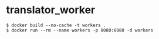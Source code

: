 # translator_worker
```console
$ docker build --no-cache -t workers .
$ docker run --rm --name workers -p 8080:8080 -d workers
```